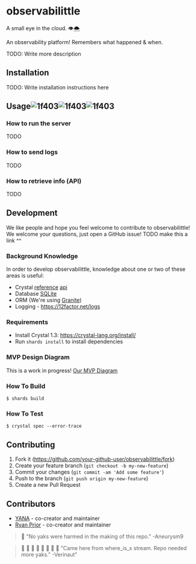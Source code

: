 # observabilittle

A small eye in the cloud. 👁️🌨️

An observability platform! Remembers what happened & when.

TODO: Write more description


## Installation

TODO: Write installation instructions here

## Usage![1f403](https://user-images.githubusercontent.com/30638175/151477976-e42809fd-a4a1-4eae-9b72-26175e007b50.png)![1f403](https://user-images.githubusercontent.com/30638175/151477980-34e4babc-f7b8-4879-824a-a1d71eb93fd9.png)![1f403](https://user-images.githubusercontent.com/30638175/151477982-314dfd85-8723-44fb-a99d-504889ad009c.png)




### How to run the server
TODO
### How to send logs
TODO
### How to retrieve info (API)
TODO

## Development

We like people and hope you feel welcome to contribute to observabilittle!
We welcome your questions, just open a GitHub issue!
                       TODO make this a link ^^

### Background Knowledge
In order to develop observabilittle, knowledge about one or two of these areas is useful:
- Crystal
  [reference](https://crystal-lang.org/reference/1.3/)
  [api](https://crystal-lang.org/api/1.3.2/)
- Database [SQLite](https://sqlite.org/index.html)
- ORM (We're using [Granite](https://github.com/amberframework/granite))
- Logging - https://12factor.net/logs

### Requirements
- Install Crystal 1.3: https://crystal-lang.org/install/
- Run `shards install` to install dependencies

### MVP Design Diagram
This is a work in progress!  [Our MVP Diagram](docs/observabilittle_mvp.svg)


### How To Build

```
$ shards build
```

### How To Test

```
$ crystal spec --error-trace
```

## Contributing

1. Fork it (<https://github.com/your-github-user/observabilittle/fork>)
2. Create your feature branch (`git checkout -b my-new-feature`)
3. Commit your changes (`git commit -am 'Add some feature'`)
4. Push to the branch (`git push origin my-new-feature`)
5. Create a new Pull Request

## Contributors

- [YANA](https://github.com/where-is-x) - co-creator and maintainer
- [Ryan Prior](https://github.com/ryanprior) - co-creator and maintainer


> 🐃 "No yaks were harmed in the making of this repo."
-Aneurysm9

> 🐃 🐃 🐃 🐃 🐃 🐃 🐃 🐃 "Came here from where_is_x stream. Repo needed more yaks."
-Verinaut"
